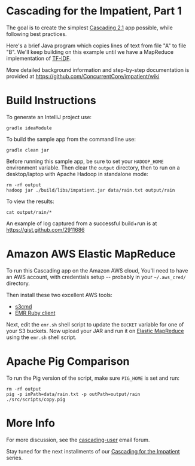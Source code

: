 Cascading for the Impatient, Part 1
===================================
The goal is to create the simplest [Cascading 2.1](http://www.cascading.org/) app possible, while following best practices.

Here's a brief Java program which copies lines of text from file "A" to file "B".
We'll keep building on this example until we have a MapReduce implementation of [TF-IDF](http://en.wikipedia.org/wiki/Tf*idf).

More detailed background information and step-by-step documentation is provided at https://github.com/ConcurrentCore/impatient/wiki

Build Instructions
==================
To generate an IntelliJ project use:

    gradle ideaModule

To build the sample app from the command line use:

    gradle clean jar

Before running this sample app, be sure to set your `HADOOP_HOME` environment variable.
Then clear the `output` directory, then to run on a desktop/laptop with Apache Hadoop in standalone mode:

    rm -rf output
    hadoop jar ./build/libs/impatient.jar data/rain.txt output/rain

To view the results:

    cat output/rain/*
    
An example of log captured from a successful build+run is at https://gist.github.com/2911686


Amazon AWS Elastic MapReduce
============================

To run this Cascading app on the Amazon AWS cloud, You'll need to have an AWS account, with credentials setup --
probably in your `~/.aws_cred/` directory.

Then install these two excellent AWS tools:

* [s3cmd](http://s3tools.org/s3cmd)
* [EMR Ruby client](http://aws.amazon.com/developertools/2264)

Next, edit the `emr.sh` shell script to update the `BUCKET` variable for one of your S3 buckets.
Now upload your JAR and run it on [Elastic MapReduce](http://aws.amazon.com/elasticmapreduce/)
using the `emr.sh` shell script.


Apache Pig Comparison
=====================
To run the Pig version of the script, make sure `PIG_HOME` is set and run:

    rm -rf output
    pig -p inPath=data/rain.txt -p outPath=output/rain ./src/scripts/copy.pig 


More Info
=========
For more discussion, see the [cascading-user](https://groups.google.com/forum/?fromgroups#!forum/cascading-user) email forum.

Stay tuned for the next installments of our [Cascading for the Impatient](http://www.cascading.org/category/impatient/) series.
